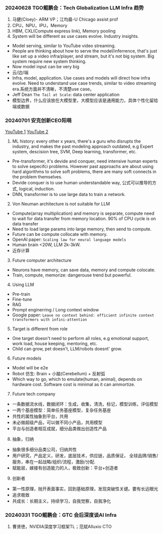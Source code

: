 ### 20240628 TGO鲲鹏会：Tech Globalization LLM Infra 趋势
1. 马健(Cloey)- ARM VP；江均晨-U Chicago assist prof
2. CPU，NPU，IPU，Memory
3. HBM, CXL(Compute express link), Memory pooling
4. System will be different as use cases evolve. Industry insights.
- Model serving, similar to YouTube video streaming.
- People are thinking about how to serve the model/inferrence, that's just like set up a video infra/player, and stream, but it's not big system. Big system require new system thinking.
- Now model input can be very big
- 云/边/端
- Infra, model, application. Use cases and models will direct how infra evolve. Need to understand use case trends, similar to video streaming era.系统方面并不清晰，不清楚use case。
- Jeff Dean `The Tail at Scale`: data center application
- 模型边界，什么应该放在大模型里，大模型应该是通用能力，具体个性化留给端或数据
### 20240701 安克创新CEO阳萌
[YouTube 1](https://www.youtube.com/watch?v=kMBjzxKYWw4)
[YouTube 2](https://www.youtube.com/watch?v=d1dGmqovyaU)
1. ML history: every other x years, there's a guru who disrupts the industry, and makes the past modeling approach outdated, e.g Expert system, descision tree, SVM, Deep learning, transformer, etc.
- Pre-transformer, it's devide and conquer, need intensive human experts to solve sepecifci problems. However past approachs are about using hard algorithms to solve soft problems, there are many soft connects in the problem themselves.
- Devide conquer is to use human understandable way, 公式可以推导的方式, logical, induction.
- DNN, transformer is to use large data to train a network.
2. Von Neuman architecture is not suitable for LLM
- Compute(array multiplication) and memory is separate, compute need to wait for data transfer from memory location. 90% of CPU cycle is on data transfer
- Need to load large params into large memory, then send to compute.
- Future can be compute collocate with memory.
- OpenAI paper: `Scaling law for neural language models` 
- Human brain <20W, LLM 2k-3kW.
- 近存计算
3. Future computer architecture
- Neurons have memory, can save data, memory and compute colocate.
- Train, compute, memorize: dangerouse trend but powerful.
4. Using LLM
- Pre-train
- Fine-tune
- RAG
- Prompt enginerring / Long context window
- Google paper: `Leave no context behind: efficient infinite context transformers with infini-attention`
5. Target is different from role
- One target doesn't need to perform all roles, e.g emotional support, work load, house keeping, mentoring, etc.
- Child can grow, pet doesn't, LLM/robots doesnt' grow.
6. Future models
- Model will be e2e
- Robot 仿生: Brain + 小脑(Cerebellum) + 反射弧
- Which way to go, which to emulate(human, animal), depends on hardware cost. Software cost is minimal as it can ammortize.
7. Future tech company
- 一条数据流水线，数据闭环：生成，收集，清洗，标记，模型训练，评估模型
- 一两个基座模型：简单任务基座模型，复杂任务基座
- 共性的属性抽象到平台，共用
- 未必做超级产品，可以做不同小产品，共用模型
- 平台与创造者相互成就，细分品类做出创造性产品
8. 抽象，归纳
- 抽象很多细分品类公司，归纳共性
- 用户研究，产品定义，研发，底层技术，供应链，品质保证， 全球品牌/销售/服务，串在一起战略/组织/流程，激励/分配.
- 赋能层，嫁接有创造能力的人，极致创新：平台+创造者
9. 创新者
- 第一性原理，抛开表面事实，回到基础原理，发现突破性关键。要有长远眼光
- 追求极致
- 共成长：长期主义，持续学习，自我觉察，自我净化
### 20240331 TGO鲲鹏会：GTC 会后深度谈AI Infra
1. 曹贤徳，NVIDIA深度学习框架TL；范斌Alluxio CTO
